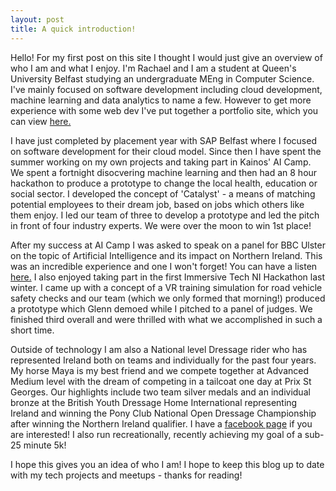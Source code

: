 ```yaml
---
layout: post
title: A quick introduction!
---
```


Hello! For my first post on this site I thought I would just give an overview of who I am and what I enjoy. I'm Rachael and I am a student at Queen's University Belfast studying an undergraduate MEng in Computer Science. I've mainly focused on software development including cloud development, machine learning and data analytics to name a few. However to get more experience with some web dev I've put together a portfolio site, which you can view [here.](https://www.rachaelcoulter.com)

I have just completed by placement year with SAP Belfast where I focused on software development for their cloud model. Since then I have spent the summer working on my own projects and taking part in Kainos' AI Camp. We spent a fortnight disocvering machine learning and then had an 8 hour hackathon to produce a prototype to change the local health, education or social sector. I developed the concept of 'Catalyst' - a means of matching potential employees to their dream job, based on jobs which others like them enjoy. I led our team of three to develop a prototype and led the pitch in front of four industry experts. We were over the moon to win 1st place!

After my success at AI Camp I was asked to speak on a panel for BBC Ulster on the topic of Artificial Intelligence and its impact on Northern Ireland. This was an incredible experience and one I won't forget! You can have a listen [here.](http://www.bbc.co.uk/programmes/b08zczv1) I also enjoyed taking part in the first Immersive Tech NI Hackathon last winter. I came up with a concept of a VR training simulation for road vehicle safety checks and our team (which we only formed that morning!) produced a prototype which Glenn demoed while I pitched to a panel of judges. We finished third overall and were thrilled with what we accomplished in such a short time.

Outside of technology I am also a National level Dressage rider who has represented Ireland both on teams and individually for the past four years. My horse Maya is my best friend and we compete together at Advanced Medium level with the dream of competing in a tailcoat one day at Prix St Georges. Our highlights include two team silver medals and an individual bronze at the British Youth Dressage Home International representing Ireland and winning the Pony Club National Open Dressage Championship after winning the Northern Ireland qualifier. I have a [facebook page](https://www.facebook.com/trcdressage/) if you are interested! I also run recreationally, recently achieving my goal of a sub-25 minute 5k!

I hope this gives you an idea of who I am! I hope to keep this blog up to date with my tech projects and meetups - thanks for reading! 
